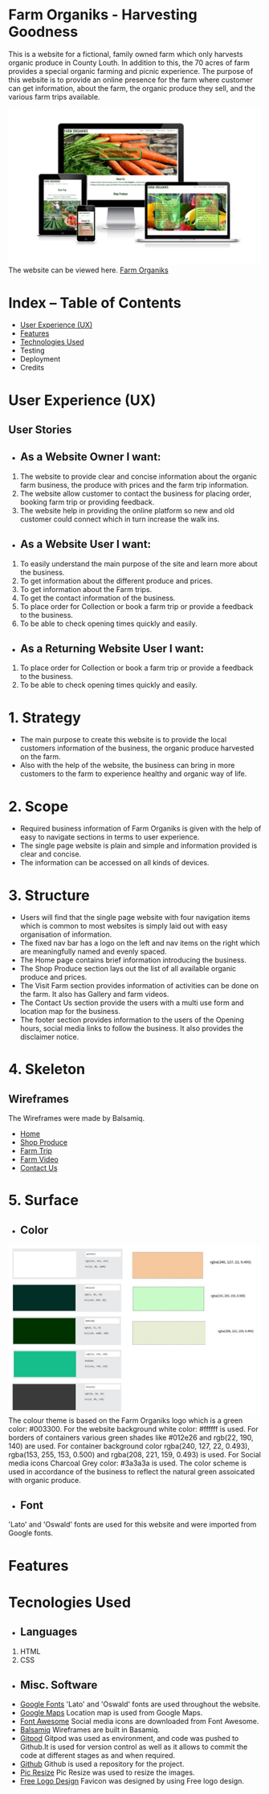# Farm Organiks - Harvesting Goodness

This is a website for a fictional, family owned farm which only harvests organic produce in County Louth. In addition to this, the 70 acres of farm provides a special organic farming and picnic experience. The purpose of this website is to provide an online presence for the farm where customer can get information, about the farm, the organic produce they sell, and the various farm trips available.

![Farm Organiks Responsive Image](/assets/images/readmeimages/farm-organiks-responsive.jpg "Farm Organiks Responsive Image")
The website can be viewed here. [Farm Organiks](https://bijoykm.github.io/farmorganiks)

# Index – Table of Contents
- [User Experience (UX)](#user-experience-ux)
- [Features](#features)
- [Technologies Used](#tecnologies-used)
- Testing
- Deployment
- Credits

# User Experience (UX)
## User Stories
* ## As a Website Owner I want:
1. The website to provide clear and concise information about the organic farm business, the produce with prices and the farm trip information.
2. The website allow customer to contact the business for placing order, booking farm trip or providing feedback.
3. The website help in providing the online platform so new and old customer could connect which in turn increase the walk ins.

* ## As a Website User I want:
1. To easily understand the main purpose of the site and learn more about the business.
2. To get information about the different produce and prices.
3. To get information about the Farm trips.
4. To get the contact information of the business.
5. To place order for Collection or book a farm trip or provide a feedback to the business.
6. To be able to check opening times quickly and easily.

* ## As a Returning Website User I want:
1. To place order for Collection or book a farm trip or provide a feedback to the business.
2. To be able to check opening times quickly and easily.

# 1. Strategy
* The main purpose to create this website is to provide the local customers information of the business, the organic produce harvested on the farm. 
* Also with the help of the website, the business can bring in more customers to the farm to experience healthy and organic way of life.

# 2. Scope
* Required business information of Farm Organiks is given with the help of easy to navigate sections in terms to user experience.
* The single page website is plain and simple and information provided is clear and concise.
* The information can be accessed on all kinds of devices.

# 3. Structure
* Users will find that the single page website with four navigation items which is common to most websites is simply laid out with easy organisation of information.
* The fixed nav bar has a logo on the left and nav items on the right which are meaningfully named and evenly spaced.
* The Home page contains brief information introducing the business.
* The Shop Produce section lays out the list of all available organic produce and prices.
* The Visit Farm section provides information of activities can be done on the farm. It also has Gallery and farm videos.
* The Contact Us section provide the users with a multi use form and location map for the business.
* The footer section provides information to the users of the Opening hours, social media links to follow the business. It also provides the disclaimer notice.

# 4. Skeleton
## Wireframes
The Wireframes were made by Balsamiq.
* [Home](/assets/images/readmeimages/Home.jpg)
* [Shop Produce](/assets/images/readmeimages/ShopProduce.jpg)
* [Farm Trip](/assets/images/readmeimages/FarmTrip.jpg)
* [Farm Video](/assets/images/readmeimages/FarmVideo.jpg)
* [Contact Us](/assets/images/readmeimages/ContactUs.jpg)

# 5. Surface
* ## Color
![Color Scheme Image](/assets/images/readmeimages/ColorScheme.jpg "Color Scheme Image")
The colour theme is based on the Farm Organiks logo which is a green color: #003300. For the website background white color: #ffffff is used. For borders of containers various green shades like #012e26 and rgb(22, 190, 140) are used. For container background color rgba(240, 127, 22, 0.493), rgba(153, 255, 153, 0.500) and rgba(208, 221, 159, 0.493) is used. For Social media icons Charcoal Grey color: #3a3a3a is used. The color scheme is used in accordance of the business to reflect the natural green assoicated with organic produce.

* ## Font
'Lato' and 'Oswald' fonts are used for this website and were imported from Google fonts.

# Features
# Tecnologies Used

* ## Languages
1. HTML
2. CSS

* ## Misc. Software
* [Google Fonts](https://fonts.google.com/)  'Lato' and 'Oswald' fonts are used throughout the website.
* [Google Maps](https://maps.google.com/) Location map is used from Google Maps.
* [Font Awesome](https://fontawesome.com/) Social media icons are downloaded from Font Awesome.
* [Balsamiq](https://balsamiq.com/) Wireframes are built in Basamiq.
* [Gitpod](https://gitpod.io/) Gitpod was used as environment, and code was pushed to Github.It is used for version control as well as it allows to commit the code at different stages as and when required.
* [Github](https://github.com/) Github is used a repository for the project.
* [Pic Resize](https://picresize.com/) Pic Resize was used to resize the images.
* [Free Logo Design](https://www.freelogodesign.org/) Favicon was designed by using Free logo design.

